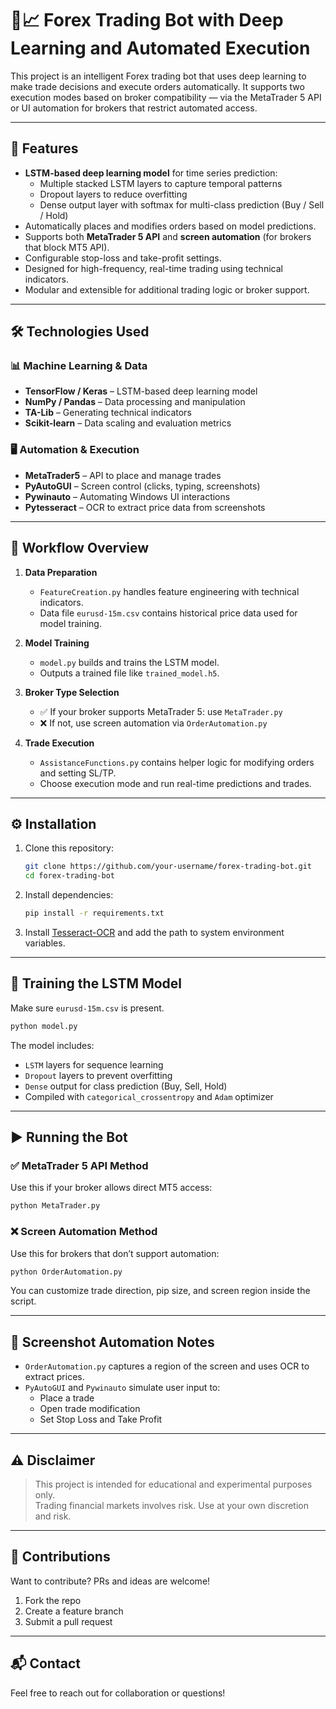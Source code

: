 # 🧠📈 Forex Trading Bot with Deep Learning and Automated Execution

This project is an intelligent Forex trading bot that uses deep learning to make trade decisions and execute orders automatically. It supports two execution modes based on broker compatibility — via the MetaTrader 5 API or UI automation for brokers that restrict automated access.

---

## 🚀 Features

- **LSTM-based deep learning model** for time series prediction:
  - Multiple stacked LSTM layers to capture temporal patterns
  - Dropout layers to reduce overfitting
  - Dense output layer with softmax for multi-class prediction (Buy / Sell / Hold)
- Automatically places and modifies orders based on model predictions.
- Supports both **MetaTrader 5 API** and **screen automation** (for brokers that block MT5 API).
- Configurable stop-loss and take-profit settings.
- Designed for high-frequency, real-time trading using technical indicators.
- Modular and extensible for additional trading logic or broker support.

---

## 🛠️ Technologies Used

### 📊 Machine Learning & Data
- **TensorFlow / Keras** – LSTM-based deep learning model  
- **NumPy / Pandas** – Data processing and manipulation  
- **TA-Lib** – Generating technical indicators  
- **Scikit-learn** – Data scaling and evaluation metrics  

### 🖥️ Automation & Execution
- **MetaTrader5** – API to place and manage trades  
- **PyAutoGUI** – Screen control (clicks, typing, screenshots)  
- **Pywinauto** – Automating Windows UI interactions  
- **Pytesseract** – OCR to extract price data from screenshots  

---

## 🔁 Workflow Overview

1. **Data Preparation**  
   - `FeatureCreation.py` handles feature engineering with technical indicators.
   - Data file `eurusd-15m.csv` contains historical price data used for model training.

2. **Model Training**  
   - `model.py` builds and trains the LSTM model.
   - Outputs a trained file like `trained_model.h5`.

3. **Broker Type Selection**
   - ✅ If your broker supports MetaTrader 5: use `MetaTrader.py`
   - ❌ If not, use screen automation via `OrderAutomation.py`

4. **Trade Execution**
   - `AssistanceFunctions.py` contains helper logic for modifying orders and setting SL/TP.
   - Choose execution mode and run real-time predictions and trades.

---

## ⚙️ Installation

1. Clone this repository:
   ```bash
   git clone https://github.com/your-username/forex-trading-bot.git
   cd forex-trading-bot
   ```

2. Install dependencies:
   ```bash
   pip install -r requirements.txt
   ```

3. Install [Tesseract-OCR](https://github.com/tesseract-ocr/tesseract) and add the path to system environment variables.

---

## 🧠 Training the LSTM Model

Make sure `eurusd-15m.csv` is present.

```bash
python model.py
```

The model includes:
- `LSTM` layers for sequence learning  
- `Dropout` layers to prevent overfitting  
- `Dense` output for class prediction (Buy, Sell, Hold)  
- Compiled with `categorical_crossentropy` and `Adam` optimizer

---

## ▶️ Running the Bot

### ✅ MetaTrader 5 API Method

Use this if your broker allows direct MT5 access:

```bash
python MetaTrader.py
```

### ❌ Screen Automation Method

Use this for brokers that don’t support automation:

```bash
python OrderAutomation.py
```

You can customize trade direction, pip size, and screen region inside the script.

---

## 📸 Screenshot Automation Notes

- `OrderAutomation.py` captures a region of the screen and uses OCR to extract prices.
- `PyAutoGUI` and `Pywinauto` simulate user input to:
  - Place a trade
  - Open trade modification
  - Set Stop Loss and Take Profit

---

## ⚠️ Disclaimer

> This project is intended for educational and experimental purposes only.  
> Trading financial markets involves risk. Use at your own discretion and risk.

---

## 🤝 Contributions

Want to contribute? PRs and ideas are welcome!

1. Fork the repo  
2. Create a feature branch  
3. Submit a pull request  

---

## 📬 Contact

Feel free to reach out for collaboration or questions!
